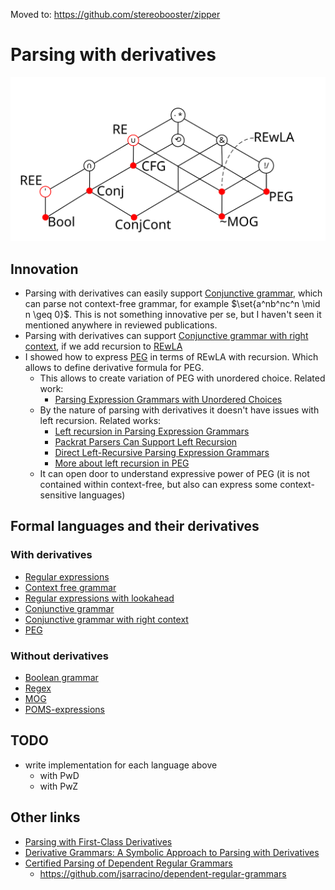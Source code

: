 Moved to: https://github.com/stereobooster/zipper

# Parsing with derivatives

[![](docs/Operations%20concept%20map.svg)](docs/Operations%20concept%20map.md)

## Innovation

- Parsing with derivatives can easily support [Conjunctive grammar](docs/Conjunctive%20grammar.md), which can parse not context-free grammar, for example $\set{a^nb^nc^n \mid  n \geq 0}$. This is not something innovative per se, but I haven't seen it mentioned anywhere in reviewed publications.
- Parsing with derivatives can support [Conjunctive grammar with right context](docs/Conjunctive%20grammar%20with%20right%20context.md), if we add recursion to [REwLA](docs/Regular%20expressions%20with%20lookahead.md)
- I showed how to express [PEG](docs/PEG.md) in terms of REwLA with recursion. Which allows to define derivative formula for PEG.
  - This allows to create variation of PEG with unordered choice. Related work:
    - [Parsing Expression Grammars with Unordered Choices](https://www.jstage.jst.go.jp/article/ipsjjip/25/0/25_975/_pdf)
  - By the nature of parsing with derivatives it doesn't have issues with left recursion. Related works:
    - [Left recursion in Parsing Expression Grammars](https://www.sciencedirect.com/science/article/pii/S0167642314000288)
    - [Packrat Parsers Can Support Left Recursion](https://web.cs.ucla.edu/~todd/research/pepm08.pdf)
    - [Direct Left-Recursive Parsing Expression Grammars](https://tratt.net/laurie/research/pubs/html/tratt__direct_left_recursive_parsing_expression_grammars/)
    - [More about left recursion in PEG](https://ceur-ws.org/Vol-2240/paper9.pdf)
  - It can open door to understand expressive power of PEG (it is not contained within context-free, but also can express some context-sensitive languages)

## Formal languages and their derivatives

### With derivatives

- [Regular expressions](docs/Regular%20expressions.md)
- [Context free grammar](docs/Context%20free%20grammar.md)
- [Regular expressions with lookahead](docs/Regular%20expressions%20with%20lookahead.md)
- [Conjunctive grammar](docs/Conjunctive%20grammar.md)
- [Conjunctive grammar with right context](docs/Conjunctive%20grammar%20with%20right%20context.md)
- [PEG](docs/PEG.md)

### Without derivatives

- [Boolean grammar](docs/Boolean%20grammar.md)
- [Regex](docs/Regex.md)
- [MOG](docs/MOG.md)
- [POMS-expressions](docs/POMS.md)

## TODO

- write implementation for each language above
  - with PwD
  - with PwZ

## Other links

- [Parsing with First-Class Derivatives](https://raw.githubusercontent.com/b-studios/fcd/master/paper.pdf)
- [Derivative Grammars: A Symbolic Approach to Parsing with Derivatives](https://dl.acm.org/doi/pdf/10.1145/3360553)
- [Certified Parsing of Dependent Regular Grammars](https://goto.ucsd.edu/~john/files/depgrammars.pdf)
  - https://github.com/jsarracino/dependent-regular-grammars

